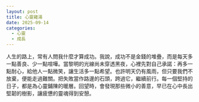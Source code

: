 ```yaml
---
layout: post
title: 心靈雞湯
date: 2025-09-14
categories:
  - 心靈
  - 成長
---
```


人生的路上，常有人問我什麼才算成功。我說，成功不是金錢的堆疊，而是每天多一點善良、少一點喧嘩。當黎明的光線尚未穿透黑夜，心裡先對自己承諾：再多一點耐心，給他人一點微笑，讓生活多一點希望。也許明天仍有風雨，但只要我們不放棄，便能走過難關。把失敗當作路邊的石頭，跨過它，繼續前行。每一個堅持的日子，都是為心靈鋪陳的暖層。回望時，會發現那些微小的善意，早已在心中長出堅韌的樹影，讓疲憊的靈魂得到安憩。